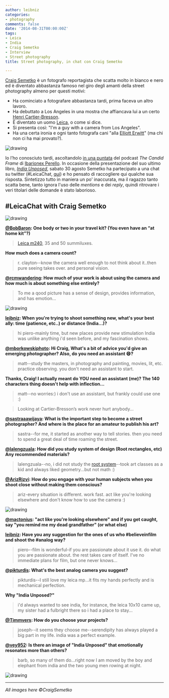 ```yaml
---
author: leibniz
categories:
- photography
comments: false
date: '2014-08-31T00:00:00Z'
tags:
- Leica
- India
- Craig Semetko
- Interview
- Street photography
title: Street photography, in chat con Craig Semetko

---
```

[Craig Semetko](http://www.semetko.com/) è un fotografo reportagista che scatta molto in bianco e nero ed è diventato abbastanza famoso nel giro degli amanti della street photography almeno per questi motivi:

- Ha cominciato a fotografare abbastanza tardi, prima faceva un altro lavoro.
- Ha debuttato a Los Angeles in una mostra che affiancava lui a un certo [Henri Cartier-Bresson](http://en.wikipedia.org/wiki/Henri_Cartier-Bresson).
- È diventato un uomo [Leica](http://it.leica-camera.com/), o come si dice.
- Si presenta così: "I'm a guy with a camera from Los Angeles".
- Ha una certa ironia e ogni tanto fotografa cani "alla [Elliott Erwitt](http://en.wikipedia.org/wiki/Elliott_Erwitt)" (ma chi non ci ha mai provato?).

![drawing](http://pbs.twimg.com/media/Bu9EtPvCMAA8uHh.jpg)


Io l’ho conosciuto tardi, ascoltandolo [in una puntata](http://ibarionex.net/thecandidframe/2014/5/11/the-candid-frame-231-craig-semetko) del podcast *The Candid Frame* di [Ibarionex Perello](https://twitter.com/Ibarionex). In occasione della presentazione del suo ultimo libro, *[India Unposed](http://indiaunposed.com)*, sabato 30 agosto Semetko ha partecipato a una chat su twitter (#LeicaChat, [qui](http://twitter.com/hashtag/LeicaChat?src=hash)) e ho pensato di raccogliere qui qualche sua risposta. Sintetizzo tutto in maniera un po' inaccurata, ma il ragazzo tanto scatta bene, tanto ignora l'uso delle *mentions* e dei *reply*, quindi ritrovare i veri titolari delle domande è stato laborioso.

## **#LeicaChat** with Craig Semetko

![drawing](http://leibniz.me/images/vault/semetko.png)

**[@BobBaron](https://twitter.com/BobBaron): One body or two in your travel kit? (You even have an “at home kit”?)**

>[Leica m240](http://it.leica-camera.com/Fotografia/Sistema-M/Leica-M), 35 and 50 summiluxes.

**How much does a camera count?**

>r. clayton--know the camera well enough to not think about it..then pure seeing takes over. and personal vision.

**[@rcmwandering](https://twitter.com/rcmwandering): How much of your work is about using the camera and how much is about something else entirely?**

>To me a qood picture has a sense of design, provides information, and has emotion...

![drawing](http://indiaunposed.com/wp-content/uploads/2014/03/India-Unposed-012.jpg)

**[leibniz](https://twitter.com/leibniz): When you're trying to shoot something new, what's your best ally: time (patience, etc..) or distance (India...)?**

>hi piero-mainly time, but new places provide new stimulation India was unlike anything i'd seen before, and my fascination shows.

**[@mborkowskiphoto](https://twitter.com/mborkowskiphoto): Hi Craig, What's a bit of advice you'd give an emerging photographer? Also, do you need an assistant 😄?**

>matt--study the masters, in photography and painting, movies, lit, etc. practice observing. you don't need an assistant to start.

**Thanks, Craig! I actually meant do YOU need an assistant (me)? The 140 characters thing doesn't help with inflection...**

>matt--no worries:) i don't use an assistant, but frankly could use one :) 

>Looking at Cartier-Bresson’s work never hurt anybody...

**[@sastraaawijaya](https://twitter.com/sastraaawijaya): What is the important step to become a street photographer? And where is the place for an amateur to publish his art?**

>sastra--for me, it started as another way to tell stories. then you need to spend a great deal of time roaming the street. 


**[@lalengzuala](https://twitter.com/lalengzuala): How did you study system of design (Root rectangles, etc) Any recommended materials?**

>lalengzuala--no, i did not study the [root system](http://en.wikipedia.org/wiki/Root_system)--took art classes as a kid and always liked geometry...but not math :)

**[@ArizRizvi](https://twitter.com/ArizRizvi): How do you engage with your human subjects when you shoot close without making them conscious?**

>ariz-every situation is different. work fast. act like you're looking elsewhere and don't know how to use the camera :)

![drawing](http://indiaunposed.com/wp-content/uploads/2014/03/India-Unposed-007.jpg)

**[@mactonius](https://twitter.com/mactonius): "act like you're looking elsewhere" and if you get caught, say "you remind me my dead grandfather" (or what else)**

**[leibniz](https://twitter.com/leibniz): Have you any suggestion for the ones of us who #believeinfilm and shoot the #analog way?**

>piero--film is wonderful-if you are passionate about it use it. do what you are passionate about. the rest takes care of itself. I've no immediate plans for film, but one never knows...

**[@pikturdis](https://twitter.com/PIKTURDIS): What's the best analog camera you suggest?**

>pikturdis--I still love my leica mp...it fits my hands perfectly and is mechanical perfection.

**Why "India Unposed?"**

>i'd always wanted to see india, for instance, the leica 10x10 came up, my sister had a fulbright there so i had a place to stay...

**[@Timmvers](https://twitter.com/Timmvers): How do you choose your projects?**

>joseph--it seems they choose me--serendipity has always played a big part in my life. india was a perfect example.

**[@vey952](https://twitter.com/vey952): Is there an image of "India Unposed" that emotionally resonates more than others?**

>barb, so many of them do...right now I am moved by the boy and elephant from india and the two young men rowing at night.

![drawing](http://pbs.twimg.com/media/BwTUSNzCYAA7iId.jpg)

----
*All images here ©CraigSemetko*

